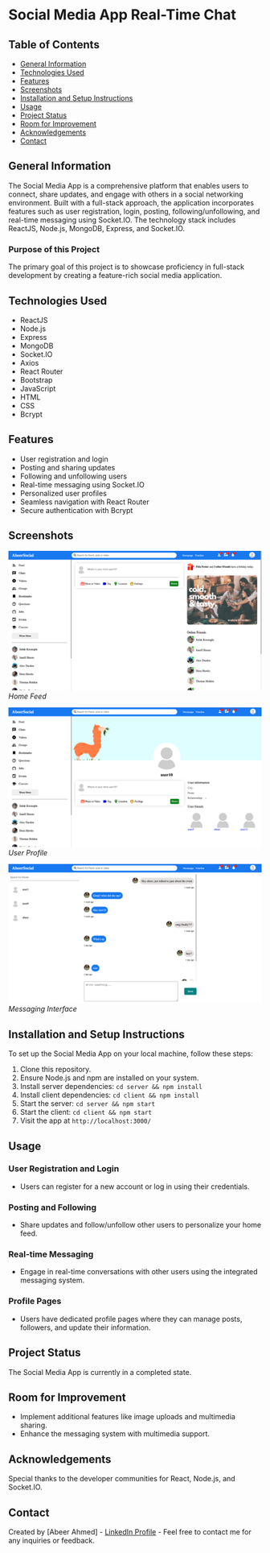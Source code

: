 # Social Media App Real-Time Chat

## Table of Contents
- [General Information](#general-information)
- [Technologies Used](#technologies-used)
- [Features](#features)
- [Screenshots](#screenshots)
- [Installation and Setup Instructions](#installation-and-setup-instructions)
- [Usage](#usage)
- [Project Status](#project-status)
- [Room for Improvement](#room-for-improvement)
- [Acknowledgements](#acknowledgements)
- [Contact](#contact)

## General Information
The Social Media App is a comprehensive platform that enables users to connect, share updates, and engage with others in a social networking environment. Built with a full-stack approach, the application incorporates features such as user registration, login, posting, following/unfollowing, and real-time messaging using Socket.IO. The technology stack includes ReactJS, Node.js, MongoDB, Express, and Socket.IO.

### Purpose of this Project
The primary goal of this project is to showcase proficiency in full-stack development by creating a feature-rich social media application.

## Technologies Used
- ReactJS
- Node.js
- Express
- MongoDB
- Socket.IO
- Axios
- React Router
- Bootstrap
- JavaScript
- HTML
- CSS
- Bcrypt

## Features
- User registration and login
- Posting and sharing updates
- Following and unfollowing users
- Real-time messaging using Socket.IO
- Personalized user profiles
- Seamless navigation with React Router
- Secure authentication with Bcrypt

## Screenshots
![Home Feed](homefeed.png)
*Home Feed*

![User Profile](userprofile.png)
*User Profile*

![Messaging Interface](messaging.png)
*Messaging Interface*

## Installation and Setup Instructions
To set up the Social Media App on your local machine, follow these steps:

1. Clone this repository.
2. Ensure Node.js and npm are installed on your system.
3. Install server dependencies: `cd server && npm install`
4. Install client dependencies: `cd client && npm install`
5. Start the server: `cd server && npm start`
6. Start the client: `cd client && npm start`
7. Visit the app at `http://localhost:3000/`

## Usage
### User Registration and Login
- Users can register for a new account or log in using their credentials.

### Posting and Following
- Share updates and follow/unfollow other users to personalize your home feed.

### Real-time Messaging
- Engage in real-time conversations with other users using the integrated messaging system.

### Profile Pages
- Users have dedicated profile pages where they can manage posts, followers, and update their information.

## Project Status
The Social Media App is currently in a completed state.

## Room for Improvement
- Implement additional features like image uploads and multimedia sharing.
- Enhance the messaging system with multimedia support.

## Acknowledgements
Special thanks to the developer communities for React, Node.js, and Socket.IO.

## Contact
Created by [Abeer Ahmed] - [LinkedIn Profile](https://www.linkedin.com/in/abeerwebdev/) - Feel free to contact me for any inquiries or feedback.

